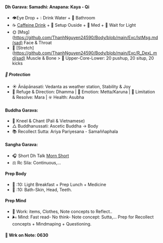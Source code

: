 #### Dh Garava: Samadhi: Anapana: Kaya - Qi
- 👁️Eye Drop + 💧 Drink Water + 🚽 Bathroom
- ☕ [Caffeine Drink](https://github.com/ThanhNguyen24590/Body/blob/main/Food/Drink-Supplement.md) + 🌄 Setup Ouside + 🧘 Med + 🔅 Wait for Light
- 🌞 [Msg](https://github.com/ThanhNguyen24590/Body/blob/main/Exc/lstMsg.md(sad) Face & Throat 
- 🤸 [Stretch](https://github.com/ThanhNguyen24590/Body/blob/main/Exc/R_DexL.md(sad) Muscle & Bone > 💪 Upper-Core-Lower: 20 pushup, 20 situp, 20 kicks
##### 🔵 Protection
- ☀️ Ānāpānasati: Vedanta as weather station, Stability & Joy
- 🙏 Refuge & Direction: Dhamma | 🌌 Emotion: Metta/Karuna | 🍖 Limitation & Resolve: Mara | ☣️ Health: Asubha
#### Buddha Garava:
- 🎼 Kneel & Chant (Pali & Vietnamese)
- △ Buddhanussati: Ascetic Buddha -> Body
- 📚 Recollect Sutta: Ariya Pariyesana - Samaññaphala
#### Sangha Garava:
- 🎧 Short Dh Talk [Morn Short](https://www.dhammatalks.org/audio/morning/)
- ⚖️ Rc Sila: Continuous,...

#### Prep Body
- 🍵 :10: Light Breakfast + Prep Lunch + Medicine
- 🚿 :10: Bath-Skin, Head, Teeth.
#### Prep Mind
- 🐜 Work: items, Clothes, Note concepts to Reflect..
- 🌬 Mind: Fast read- No think- Note concept: Sutta,... Prep for Recollect concepts + Mindmaping + Questioning.

#### 🚌 Wrk on Note: 0630
